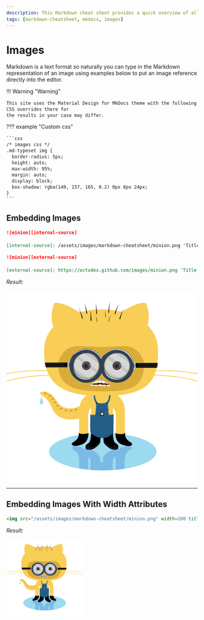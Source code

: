 ```yaml
---
description: This Markdown cheat sheet provides a quick overview of all the Markdown syntax elements for MkDocs and Material Theme for MkDocs. Includes Images.
tags: [markdown-cheatsheet, mkdocs, images]
---
```


# Images

Markdown is a text format so naturally you can type in the Markdown representation of an image using examples below to put an image reference directly into the editor.

!!! Warning "Warning"

    This site uses the Material Design for MkDocs theme with the following CSS overrides there for
    the results in your case may differ.

??? example "Custom css"

    ```css
    /* images css */
    .md-typeset img {
      border-radius: 5px;
      height: auto;
      max-width: 95%;
      margin: auto;
      display: block;
      box-shadow: rgba(149, 157, 165, 0.2) 0px 8px 24px;
    }
    ```

## Embedding Images

```markdown title="Internal soruce example"
![minion][internal-source]

[internal-source]: /assets/images/markdown-cheatsheet/minion.png 'Title of the image'
```

```markdown title="External source example"
![minion][external-source]

[external-source]: https://octodex.github.com/images/minion.png 'Title of the image'
```

_Result:_

![minion][internal-source]

[internal-source]: /assets/images/markdown-cheatsheet/minion.png 'Title of the link'

---

## Embedding Images With Width Attributes

```markdown title="width=200 example"
<img src="/assets/images/markdown-cheatsheet/minion.png" width=200 title="Minion">
```

_Result:_

<img src="/assets/images/markdown-cheatsheet/minion.png" width=200 title="Minion">
